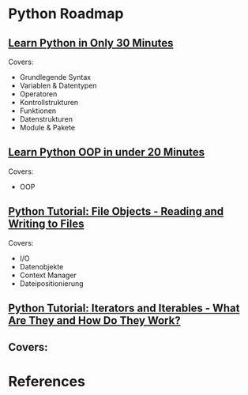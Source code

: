 # Python Roadmap

## [Learn Python in Only 30 Minutes](https://youtu.be/Ro_MScTDfU4?si=6_enYYfFHlCDwe3V)

Covers:
- Grundlegende Syntax
- Variablen & Datentypen
- Operatoren
- Kontrollstrukturen
- Funktionen
- Datenstrukturen
- Module & Pakete

## [Learn Python OOP in under 20 Minutes](https://www.youtube.com/watch?v=rLyYb7BFgQI)

Covers:
- OOP

## [Python Tutorial: File Objects - Reading and Writing to Files](https://youtu.be/Uh2ebFW8OYM?si=pRqnLhHGOcLATVHV)

Covers:
- I/O
- Datenobjekte
- Context Manager
- Dateipositionierung

## [Python Tutorial: Iterators and Iterables - What Are They and How Do They Work?](https://www.youtube.com/watch?v=jTYiNjvnHZY)

Covers:
- 

# References